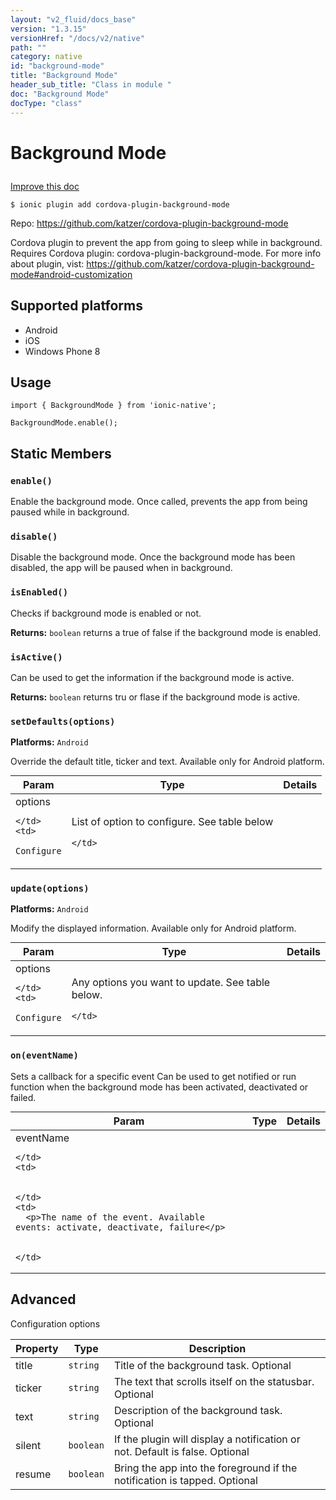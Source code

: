 ```yaml
---
layout: "v2_fluid/docs_base"
version: "1.3.15"
versionHref: "/docs/v2/native"
path: ""
category: native
id: "background-mode"
title: "Background Mode"
header_sub_title: "Class in module "
doc: "Background Mode"
docType: "class"
---
```









<h1 class="api-title">

  
  Background Mode
  

  

  

</h1>

<a class="improve-v2-docs" href="http://github.com/driftyco/ionic-native/edit/master/src/plugins/backgroundmode.ts#L0">
  Improve this doc
</a>





<!-- decorators -->


<pre><code>$ ionic plugin add cordova-plugin-background-mode</code></pre>
<p>Repo:
  <a href="https://github.com/katzer/cordova-plugin-background-mode">
    https://github.com/katzer/cordova-plugin-background-mode
  </a>
</p>

<!-- description -->

<p>Cordova plugin to prevent the app from going to sleep while in background.
 Requires Cordova plugin: cordova-plugin-background-mode. For more info about plugin, vist: <a href="https://github.com/katzer/cordova-plugin-background-mode#android-customization">https://github.com/katzer/cordova-plugin-background-mode#android-customization</a></p>


<!-- @platforms tag -->
<h2>Supported platforms</h2>

<ul>
  <li>Android</li>
  
  <li>iOS</li>
  
  <li>Windows Phone 8</li>
  </ul>

<!-- @platforms tag end -->


<!-- @usage tag -->

<h2>Usage</h2>

<pre><code class="lang-typescript">import { BackgroundMode } from &#39;ionic-native&#39;;

BackgroundMode.enable();
</code></pre>




<!-- @property tags -->
<h2>Static Members</h2>
<div id="enable"></div>
<h3><code>enable()</code>
  
</h3>



Enable the background mode.
Once called, prevents the app from being paused while in background.










<div id="disable"></div>
<h3><code>disable()</code>
  
</h3>

Disable the background mode.
Once the background mode has been disabled, the app will be paused when in background.










<div id="isEnabled"></div>
<h3><code>isEnabled()</code>
  
</h3>

Checks if background mode is enabled or not.






<div class="return-value" markdown="1">
  <i class="icon ion-arrow-return-left"></i>
  <b>Returns:</b> 
<code>boolean</code> returns a true of false if the background mode is enabled.
</div>



<div id="isActive"></div>
<h3><code>isActive()</code>
  
</h3>

Can be used to get the information if the background mode is active.






<div class="return-value" markdown="1">
  <i class="icon ion-arrow-return-left"></i>
  <b>Returns:</b> 
<code>boolean</code> returns tru or flase if the background mode is active.
</div>



<div id="setDefaults"></div>
<h3><code>setDefaults(options)</code>
  
</h3>


<p>
<b>Platforms:</b>
<code>Android</code>&nbsp;
</p>


Override the default title, ticker and text.
Available only for Android platform.


<table class="table param-table" style="margin:0;">
  <thead>
  <tr>
    <th>Param</th>
    <th>Type</th>
    <th>Details</th>
  </tr>
  </thead>
  <tbody>
  
  <tr>
    <td>
      options
      
      
    </td>
    <td>
      
<code>Configure</code>
    </td>
    <td>
      <p>List of option to configure. See table below</p>

      
    </td>
  </tr>
  
  </tbody>
</table>







<div id="update"></div>
<h3><code>update(options)</code>
  
</h3>


<p>
<b>Platforms:</b>
<code>Android</code>&nbsp;
</p>


Modify the displayed information.
Available only for Android platform.


<table class="table param-table" style="margin:0;">
  <thead>
  <tr>
    <th>Param</th>
    <th>Type</th>
    <th>Details</th>
  </tr>
  </thead>
  <tbody>
  
  <tr>
    <td>
      options
      
      
    </td>
    <td>
      
<code>Configure</code>
    </td>
    <td>
      <p>Any options you want to update. See table below.</p>

      
    </td>
  </tr>
  
  </tbody>
</table>







<div id="on"></div>
<h3><code>on(eventName)</code>
  
</h3>



Sets a callback for a specific event
Can be used to get notified or run function when the background mode has been activated, deactivated or failed.


<table class="table param-table" style="margin:0;">
  <thead>
  <tr>
    <th>Param</th>
    <th>Type</th>
    <th>Details</th>
  </tr>
  </thead>
  <tbody>
  
  <tr>
    <td>
      eventName
      
      
    </td>
    <td>
      

    </td>
    <td>
      <p>The name of the event. Available events: activate, deactivate, failure</p>

      
    </td>
  </tr>
  
  </tbody>
</table>








<!-- methods on the class --><h2><a class="anchor" name="advanced" href="#advanced"></a>Advanced</h2>
<p>Configuration options</p>
<table>
<thead>
<tr>
<th>Property</th>
<th>Type</th>
<th>Description</th>
</tr>
</thead>
<tbody>
<tr>
<td>title</td>
<td><code>string</code></td>
<td>Title of the background task. Optional</td>
</tr>
<tr>
<td>ticker</td>
<td><code>string</code></td>
<td>The text that scrolls itself on the statusbar. Optional</td>
</tr>
<tr>
<td>text</td>
<td><code>string</code></td>
<td>Description of the background task. Optional</td>
</tr>
<tr>
<td>silent</td>
<td><code>boolean</code></td>
<td>If the plugin will display a notification or not. Default is false. Optional</td>
</tr>
<tr>
<td>resume</td>
<td><code>boolean</code></td>
<td>Bring the app into the foreground if the notification is tapped. Optional</td>
</tr>
</tbody>
</table>


<!-- related link --><!-- end content block -->


<!-- end body block -->


